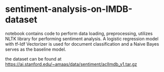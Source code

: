 # sentiment-analysis-on-IMDB-dataset

notebook contains code to perform data loading, preprocessing, utilizes NLTK library for performing sentiment analysis.
A logistic regression model with tf-Idf Vectorizer is used for document classification and a Naive Bayes serves as the baseline model.

the dataset can be found at https://ai.stanford.edu/~amaas/data/sentiment/aclImdb_v1.tar.gz
